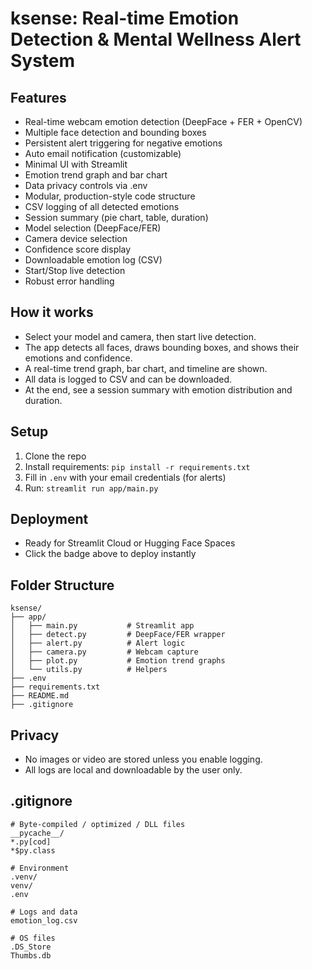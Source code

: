 # ksense: Real-time Emotion Detection & Mental Wellness Alert System



## Features
- Real-time webcam emotion detection (DeepFace + FER + OpenCV)
- Multiple face detection and bounding boxes
- Persistent alert triggering for negative emotions
- Auto email notification (customizable)
- Minimal UI with Streamlit
- Emotion trend graph and bar chart
- Data privacy controls via .env
- Modular, production-style code structure
- CSV logging of all detected emotions
- Session summary (pie chart, table, duration)
- Model selection (DeepFace/FER)
- Camera device selection
- Confidence score display
- Downloadable emotion log (CSV)
- Start/Stop live detection
- Robust error handling

## How it works
- Select your model and camera, then start live detection.
- The app detects all faces, draws bounding boxes, and shows their emotions and confidence.
- A real-time trend graph, bar chart, and timeline are shown.
- All data is logged to CSV and can be downloaded.
- At the end, see a session summary with emotion distribution and duration.

## Setup
1. Clone the repo
2. Install requirements: `pip install -r requirements.txt`
3. Fill in `.env` with your email credentials (for alerts)
4. Run: `streamlit run app/main.py`

## Deployment
- Ready for Streamlit Cloud or Hugging Face Spaces
- Click the badge above to deploy instantly

## Folder Structure
```
ksense/
├── app/
│   ├── main.py           # Streamlit app
│   ├── detect.py         # DeepFace/FER wrapper
│   ├── alert.py          # Alert logic
│   ├── camera.py         # Webcam capture
│   ├── plot.py           # Emotion trend graphs
│   └── utils.py          # Helpers
├── .env
├── requirements.txt
├── README.md
├── .gitignore
```

## Privacy
- No images or video are stored unless you enable logging.
- All logs are local and downloadable by the user only.

## .gitignore
```
# Byte-compiled / optimized / DLL files
__pycache__/
*.py[cod]
*$py.class

# Environment
.venv/
venv/
.env

# Logs and data
emotion_log.csv

# OS files
.DS_Store
Thumbs.db
``` 

